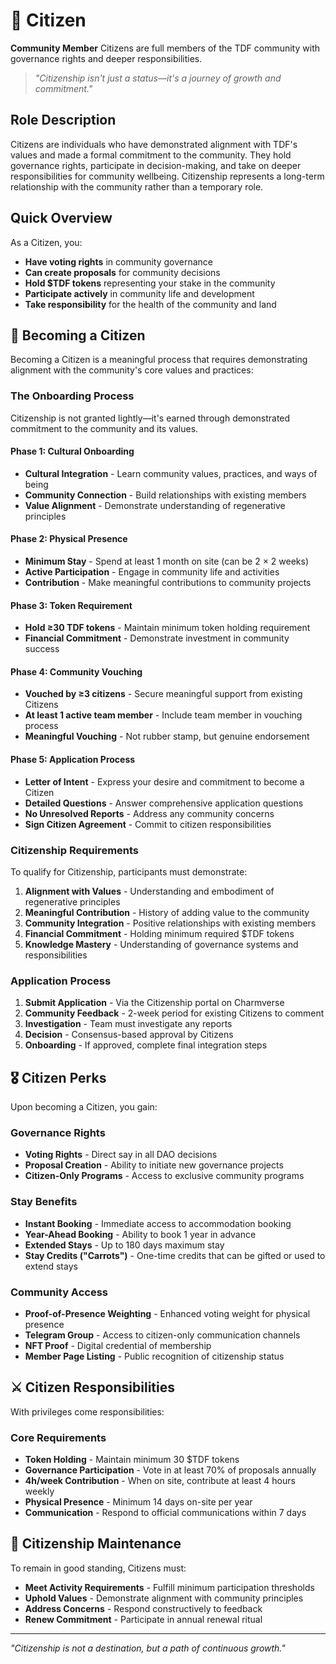 # 🐑 Citizen

**Community Member** Citizens are full members of the TDF community with governance rights and deeper responsibilities.

> *"Citizenship isn't just a status—it's a journey of growth and commitment."*

## Role Description

Citizens are individuals who have demonstrated alignment with TDF's values and made a formal commitment to the community. They hold governance rights, participate in decision-making, and take on deeper responsibilities for community wellbeing. Citizenship represents a long-term relationship with the community rather than a temporary role.

## Quick Overview

As a Citizen, you:

- **Have voting rights** in community governance
- **Can create proposals** for community decisions
- **Hold $TDF tokens** representing your stake in the community
- **Participate actively** in community life and development
- **Take responsibility** for the health of the community and land

## 🌱 Becoming a Citizen

Becoming a Citizen is a meaningful process that requires demonstrating alignment with the community's core values and practices:

### The Onboarding Process

Citizenship is not granted lightly—it's earned through demonstrated commitment to the community and its values.

#### Phase 1: Cultural Onboarding
- **Cultural Integration** - Learn community values, practices, and ways of being
- **Community Connection** - Build relationships with existing members
- **Value Alignment** - Demonstrate understanding of regenerative principles

#### Phase 2: Physical Presence
- **Minimum Stay** - Spend at least 1 month on site (can be 2 × 2 weeks)
- **Active Participation** - Engage in community life and activities
- **Contribution** - Make meaningful contributions to community projects

#### Phase 3: Token Requirement
- **Hold ≥30 TDF tokens** - Maintain minimum token holding requirement
- **Financial Commitment** - Demonstrate investment in community success

#### Phase 4: Community Vouching
- **Vouched by ≥3 citizens** - Secure meaningful support from existing Citizens
- **At least 1 active team member** - Include team member in vouching process
- **Meaningful Vouching** - Not rubber stamp, but genuine endorsement

#### Phase 5: Application Process
- **Letter of Intent** - Express your desire and commitment to become a Citizen
- **Detailed Questions** - Answer comprehensive application questions
- **No Unresolved Reports** - Address any community concerns
- **Sign Citizen Agreement** - Commit to citizen responsibilities

### Citizenship Requirements

To qualify for Citizenship, participants must demonstrate:

1. **Alignment with Values** - Understanding and embodiment of regenerative principles
2. **Meaningful Contribution** - History of adding value to the community
3. **Community Integration** - Positive relationships with existing members
4. **Financial Commitment** - Holding minimum required $TDF tokens
5. **Knowledge Mastery** - Understanding of governance systems and responsibilities

### Application Process

1. **Submit Application** - Via the Citizenship portal on Charmverse
2. **Community Feedback** - 2-week period for existing Citizens to comment
3. **Investigation** - Team must investigate any reports
4. **Decision** - Consensus-based approval by Citizens
5. **Onboarding** - If approved, complete final integration steps

## 🎖️ Citizen Perks

Upon becoming a Citizen, you gain:

### Governance Rights
- **Voting Rights** - Direct say in all DAO decisions
- **Proposal Creation** - Ability to initiate new governance projects
- **Citizen-Only Programs** - Access to exclusive community programs

### Stay Benefits
- **Instant Booking** - Immediate access to accommodation booking
- **Year-Ahead Booking** - Ability to book 1 year in advance
- **Extended Stays** - Up to 180 days maximum stay
- **Stay Credits ("Carrots")** - One-time credits that can be gifted or used to extend stays

### Community Access
- **Proof-of-Presence Weighting** - Enhanced voting weight for physical presence
- **Telegram Group** - Access to citizen-only communication channels
- **NFT Proof** - Digital credential of membership
- **Member Page Listing** - Public recognition of citizenship status

## ⚔️ Citizen Responsibilities

With privileges come responsibilities:

### Core Requirements
- **Token Holding** - Maintain minimum 30 $TDF tokens
- **Governance Participation** - Vote in at least 70% of proposals annually
- **4h/week Contribution** - When on site, contribute at least 4 hours weekly
- **Physical Presence** - Minimum 14 days on-site per year
- **Communication** - Respond to official communications within 7 days

## 🔄 Citizenship Maintenance

To remain in good standing, Citizens must:
- **Meet Activity Requirements** - Fulfill minimum participation thresholds
- **Uphold Values** - Demonstrate alignment with community principles
- **Address Concerns** - Respond constructively to feedback
- **Renew Commitment** - Participate in annual renewal ritual

---

*"Citizenship is not a destination, but a path of continuous growth."*